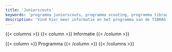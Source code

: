 ```yaml
---
title: 'Juniorscouts'
keywords: 'programma juniorscouts, programma scouting, programma tibrag'
description: 'Vind hier meer informatie en het programma van de TIBRAG juniorscouts.'
---
```



{{< columns >}}
{{< column >}}
Informatie
{{< /column >}}

{{< column >}}
Programma
{{< /column >}}
{{< /columns >}}

